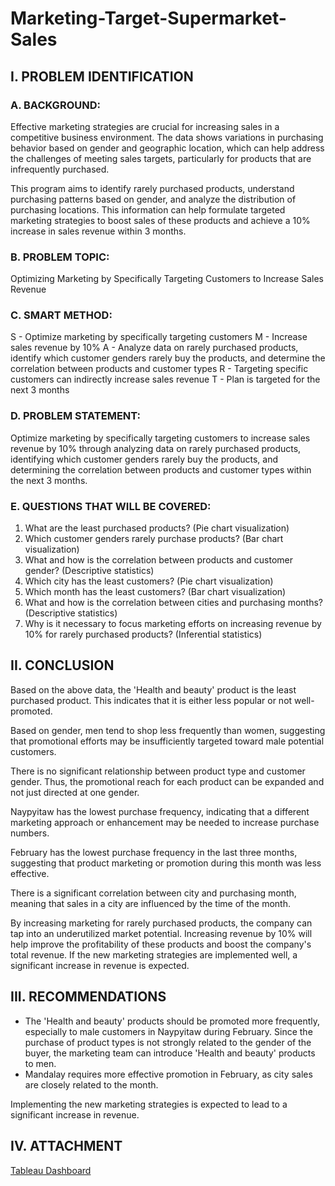 # Marketing-Target-Supermarket-Sales

## I. PROBLEM IDENTIFICATION
### A. BACKGROUND:
Effective marketing strategies are crucial for increasing sales in a competitive business environment. The data shows variations in purchasing behavior based on gender and geographic location, which can help address the challenges of meeting sales targets, particularly for products that are infrequently purchased.

This program aims to identify rarely purchased products, understand purchasing patterns based on gender, and analyze the distribution of purchasing locations. This information can help formulate targeted marketing strategies to boost sales of these products and achieve a 10% increase in sales revenue within 3 months.

### B. PROBLEM TOPIC:
Optimizing Marketing by Specifically Targeting Customers to Increase Sales Revenue

### C. SMART METHOD:
S - Optimize marketing by specifically targeting customers
M - Increase sales revenue by 10%
A - Analyze data on rarely purchased products, identify which customer genders rarely buy the products, and determine the correlation between products and customer types
R - Targeting specific customers can indirectly increase sales revenue
T - Plan is targeted for the next 3 months

###  D. PROBLEM STATEMENT:
Optimize marketing by specifically targeting customers to increase sales revenue by 10% through analyzing data on rarely purchased products, identifying which customer genders rarely buy the products, and determining the correlation between products and customer types within the next 3 months.

### E. QUESTIONS THAT WILL BE COVERED:
1. What are the least purchased products? (Pie chart visualization)
2. Which customer genders rarely purchase products? (Bar chart visualization)
3. What and how is the correlation between products and customer gender? (Descriptive statistics)
4. Which city has the least customers? (Pie chart visualization)
5. Which month has the least customers? (Bar chart visualization)
6. What and how is the correlation between cities and purchasing months? (Descriptive statistics)
7. Why is it necessary to focus marketing efforts on increasing revenue by 10% for rarely purchased products? (Inferential statistics)

## II. CONCLUSION

Based on the above data, the 'Health and beauty' product is the least purchased product. This indicates that it is either less popular or not well-promoted.

Based on gender, men tend to shop less frequently than women, suggesting that promotional efforts may be insufficiently targeted toward male potential customers.

There is no significant relationship between product type and customer gender. Thus, the promotional reach for each product can be expanded and not just directed at one gender.

Naypyitaw has the lowest purchase frequency, indicating that a different marketing approach or enhancement may be needed to increase purchase numbers.

February has the lowest purchase frequency in the last three months, suggesting that product marketing or promotion during this month was less effective.

There is a significant correlation between city and purchasing month, meaning that sales in a city are influenced by the time of the month.

By increasing marketing for rarely purchased products, the company can tap into an underutilized market potential. Increasing revenue by 10% will help improve the profitability of these products and boost the company's total revenue. If the new marketing strategies are implemented well, a significant increase in revenue is expected.

## III. RECOMMENDATIONS

- The 'Health and beauty' products should be promoted more frequently, especially to male customers in Naypyitaw during February. Since the purchase of product types is not strongly related to the gender of the buyer, the marketing team can introduce 'Health and beauty' products to men.
- Mandalay requires more effective promotion in February, as city sales are closely related to the month.

Implementing the new marketing strategies is expected to lead to a significant increase in revenue.

## IV. ATTACHMENT
[Tableau Dashboard](https://public.tableau.com/views/SupermarketAnalysis_17176387050300/Dashboard1?:language=en-US&:sid=&:redirect=auth&:display_count=n&:origin=viz_share_link)
